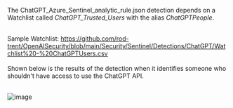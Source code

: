 The ChatGPT_Azure_Sentinel_analytic_rule.json detection depends on a Watchlist called <i>ChatGPT_Trusted_Users</i> with the alias <i>ChatGPTPeople</i>.<Br><br>

Sample Watchlist: https://github.com/rod-trent/OpenAISecurity/blob/main/Security/Sentinel/Detections/ChatGPT/Watchlist%20-%20ChatGPTUsers.csv  
  <br>
  Shown below is the results of the detection when it identifies someone who shouldn't have access to use the ChatGPT API.
  <br><br>
  
 
![image](https://github.com/rod-trent/OpenAISecurity/blob/main/Security/Sentinel/Detections/ChatGPT/chatgptai.png)
